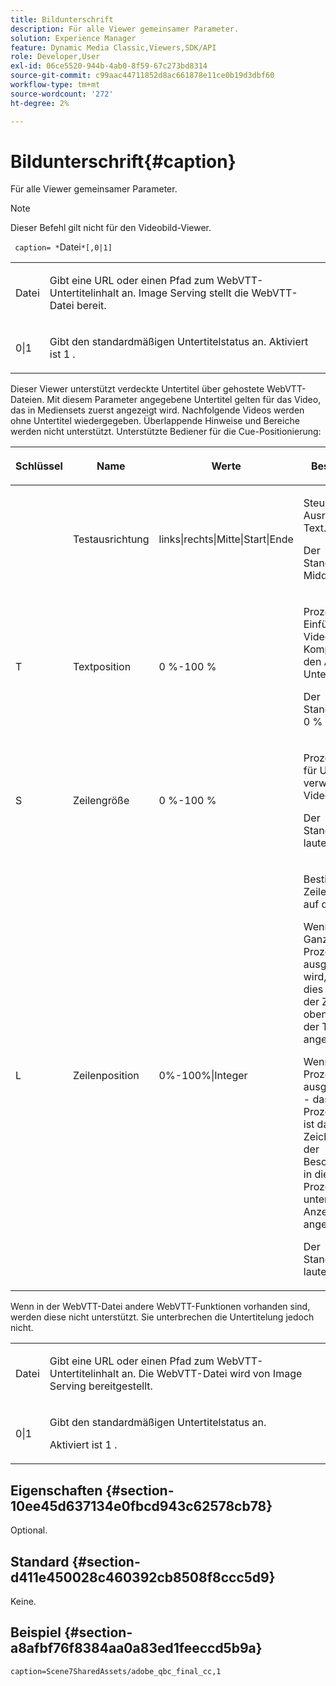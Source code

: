 ```yaml
---
title: Bildunterschrift
description: Für alle Viewer gemeinsamer Parameter.
solution: Experience Manager
feature: Dynamic Media Classic,Viewers,SDK/API
role: Developer,User
exl-id: 06ce5520-944b-4ab0-8f59-67c273bd8314
source-git-commit: c99aac44711852d8ac661878e11ce0b19d3dbf60
workflow-type: tm+mt
source-wordcount: '272'
ht-degree: 2%

---
```


# Bildunterschrift{#caption}

Für alle Viewer gemeinsamer Parameter.

>[!NOTE]
>
>Dieser Befehl gilt nicht für den Videobild-Viewer.

` caption= *`Datei`*[,0|1]`

<table id="table_9B98C97485DD4DEB8A6ECBCE8DF6B886"> 
 <tbody> 
  <tr> 
   <td colname="col1"> <p> <span class="codeph"> <span class="varname"> Datei </span> </span> </p> </td> 
   <td colname="col2"> <p> Gibt eine URL oder einen Pfad zum WebVTT-Untertitelinhalt an. Image Serving stellt die WebVTT-Datei bereit. </p> </td> 
  </tr> 
  <tr> 
   <td colname="col1"> <p> <span class="codeph"> 0|1 </span> </p> </td> 
   <td colname="col2"> <p> Gibt den standardmäßigen Untertitelstatus an. Aktiviert ist <span class="codeph"> 1 </span>. </p> </td> 
  </tr> 
 </tbody> 
</table>

Dieser Viewer unterstützt verdeckte Untertitel über gehostete WebVTT-Dateien. Mit diesem Parameter angegebene Untertitel gelten für das Video, das in Mediensets zuerst angezeigt wird. Nachfolgende Videos werden ohne Untertitel wiedergegeben. Überlappende Hinweise und Bereiche werden nicht unterstützt. Unterstützte Bediener für die Cue-Positionierung:

<table id="table_E752D7D8C1AA40C6B8A7057D2BB379C1"> 
 <thead> 
  <tr> 
   <th colname="col1" class="entry"> <p>Schlüssel </p> </th> 
   <th colname="col2" class="entry"> <p>Name </p> </th> 
   <th colname="col3" class="entry"> <p>Werte </p> </th> 
   <th colname="col4" class="entry"> <p>Beschreibung </p> </th> 
  </tr> 
 </thead>
 <tbody> 
  <tr> 
   <td colname="col1"> <p> <span class="codeph"> </span> </p> </td> 
   <td colname="col2"> <p>Testausrichtung </p> </td> 
   <td colname="col3"> <p> <span class="codeph"> links|rechts|Mitte|Start|Ende </span> </p> </td> 
   <td colname="col4"> <p> Steuert die Ausrichtung von Text. </p> <p>Der Standardwert ist <span class="codeph"> Middle </span>. </p> </td> 
  </tr> 
  <tr> 
   <td colname="col1"> <p> <span class="codeph"> T </span> </p> </td> 
   <td colname="col2"> <p>Textposition </p> </td> 
   <td colname="col3"> <p> 0 %-100 % </p> </td> 
   <td colname="col4"> <p> Prozentsatz der Einfügung in die VideoPlayer-Komponente für den Anfang des Untertiteltextes. </p> <p>Der Standardwert ist <span class="codeph"> 0 % </span>. </p> </td> 
  </tr> 
  <tr> 
   <td colname="col1"> <p> <span class="codeph"> S </span> </p> </td> 
   <td colname="col2"> <p>Zeilengröße </p> </td> 
   <td colname="col3"> <p> 0 %-100 % </p> </td> 
   <td colname="col4"> <p> Prozentsatz der für Untertitel verwendeten Videobreite. </p> <p>Der Standardwert lautet <span class="codeph"> 100 % </span>. </p> </td> 
  </tr> 
  <tr> 
   <td colname="col1"> <p> <span class="codeph"> L </span> </p> </td> 
   <td colname="col2"> <p>Zeilenposition </p> </td> 
   <td colname="col3"> <p> 0%-100%|Integer </p> </td> 
   <td colname="col4"> <p> Bestimmt die Zeilenposition auf der Seite. </p> <p>Wenn er als Ganzzahl ohne Prozentzeichen ausgedrückt wird, dann ist dies die Anzahl der Zeilen von oben, in denen der Text angezeigt wird. </p> <p>Wenn er als Prozentsatz ausgedrückt wird - das Prozentzeichen ist das letzte Zeichen -, wird der Beschriftungstext in diesem Prozentsatz nach unten im Anzeigebereich angezeigt. </p> <p>Der Standardwert lautet <span class="codeph"> 100 % </span>. </p> </td> 
  </tr> 
 </tbody> 
</table>

Wenn in der WebVTT-Datei andere WebVTT-Funktionen vorhanden sind, werden diese nicht unterstützt. Sie unterbrechen die Untertitelung jedoch nicht.

<table id="table_CB7B4DFC6B654AECA1AF6594E3FD5C46"> 
 <tbody> 
  <tr> 
   <td colname="col1"> <p> <span class="codeph"> <span class="varname"> Datei </span> </span> </p> </td> 
   <td colname="col2"> <p> Gibt eine URL oder einen Pfad zum WebVTT-Untertitelinhalt an. Die WebVTT-Datei wird von Image Serving bereitgestellt. </p> </td> 
  </tr> 
  <tr> 
   <td colname="col1"> <p> <span class="codeph"> 0|1 </span> </p> </td> 
   <td colname="col2"> <p> Gibt den standardmäßigen Untertitelstatus an. </p> <p>Aktiviert ist <span class="codeph"> 1 </span>. </p> </td> 
  </tr> 
 </tbody> 
</table>

## Eigenschaften {#section-10ee45d637134e0fbcd943c62578cb78}

Optional.

## Standard {#section-d411e450028c460392cb8508f8ccc5d9}

Keine.

## Beispiel {#section-a8afbf76f8384aa0a83ed1feeccd5b9a}

```
caption=Scene7SharedAssets/adobe_qbc_final_cc,1
```
